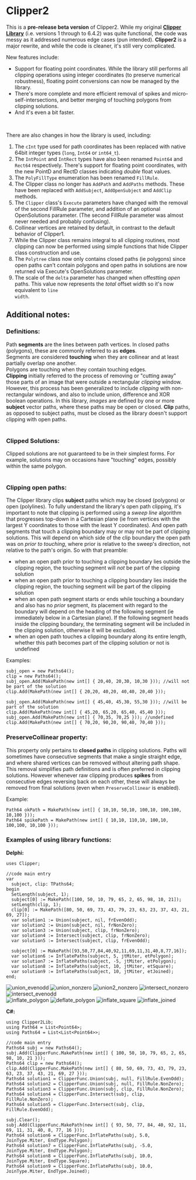 # Clipper2

This is a **pre-release beta version** of Clipper2. While my original <a href="https://sourceforge.net/projects/polyclipping/">**Clipper Library**</a> (i.e. versions 1 through to 6.4.2) was quite functional, the code was messy as it addressed numerous edge cases (pun intended). **Clipper2** is a major rewrite, and while the code is cleaner, it's still very complicated.<br>

New features include:
<ul>
  <li>Support for floating point coordinates. While the library still performs all clipping operations using integer coordinates (to preserve numerical robustness), floating point conversions can now be managed by the library.
  <li>There's more complete and more efficient removal of spikes and micro-self-intersections, and better merging of touching polygons from clipping solutions.
  <li>And it's even a bit faster.
</ul> 
<br>

There are also changes in how the library is used, including:
1. The <code>cInt</code> type used for path coordinates has been replaced with native 64bit integer types (<code>long</code>, <code>Int64</code> or <code>int64_t</code>).
2. The <code>IntPoint</code> and <code>IntRect</code> types have also been renamed <code>Point64</code> and <code>Rect64</code> respectively. There's support for floating point coordinates, with the new PointD and RectD classes indicating *double* float values.
3. The <code>PolyFillType</code> enumeration has been renamed <code>FillRule</code>.
4. The Clipper class no longer has <code>AddPath</code> and <code>AddPaths</code> methods. These have been replaced with <code>AddSubject</code>, <code>AddOpenSubject</code> and <code>AddClip</code> methods.
5. The <code>Clipper</code> class's <code>Execute</code> parameters have changed with the removal of the second FillRule parameter, and addition of an optional OpenSolutions parameter. (The second FillRule parameter was almost never needed and probably confusing).
6. Collinear vertices are retained by default, in contrast to the default behavior of Clipper1.
7. While the Clipper class remains integral to all clipping routines, most clipping can now be performed using simple functions that hide Clipper class construction and use.
8. The <code>Polytree</code> class now only contains closed paths (ie polygons) since open paths can't contain polygons and open paths in solutions are now returned via Execute's OpenSolutions parameter.
9. The scale of the <code>delta</code> parameter has changed when offestting *open* paths. This value now represents the <i>total</i> offset width so it's now equivalent to <code>line width</code>.
 

## Additional notes:


### Definitions:

Path **segments** are the lines between path vertices. In closed paths (polygons), these are commonly referred to as **edges**.<br>
Segments are considered **touching** when they are collinear and at least partially overlap one another.<br>
Polygons are touching when they contain touching edges.<br>
**Clipping** initially referred to the process of removing or "cutting away" those parts of an image that were outside a rectangular *clipping* window. However, this process has been generalized to include *clipping* with non-rectangular windows, and also to include union, difference and XOR boolean operations. In this library, *images* are defined by one or more **subject** vector paths, where these paths may be open or closed. **Clip** paths, as opposed to subject paths, must be closed as the library doesn't support clipping with open paths.<br><br>


### Clipped Solutions:

Clipped solutions are not guaranteed to be in their simplest forms. For example, solutions may on occasions have "touching" edges, possibly within the same polygon.<br><br>


### Clipping open paths:

The Clipper library clips **subject** paths which may be closed (polygons) or open (polylines). To fully understand the library's open path clipping, it's important to note that clipping is performed using a *sweep line* algorithm that progresses top-down in a Cartesian plane (ie from vertices with the largest Y coordinates to those with the least Y coordinates). And open path segments that touch a clipping boundary may or may not be part of clipping solutions. This will depend on which side of the clip boundary the open path was on *prior to touching*, where prior is relative to the sweep's direction, not relative to the path's origin. So with that preamble:
<ul>
<li>when an open path prior to touching a clipping boundary lies outside the clipping region, the touching segment will <i>not</i> be part of the clipping solution</li>
<li>when an open path prior to touching a clipping boundary lies inside the clipping region, the touching segment will be part of the clipping solution</li>
<li>when an open path segment starts or ends while touching a boundary and also has no <i>prior</i> segment, its placement with regard to the boundary will depend on the heading of the following segment (ie immediately below in a Cartesian plane). If the following segment heads inside the clipping boundary, the terminating segment will be included in the clipping solution, otherwise it will be excluded.</li>
<li>when an open path touches a clipping boundary along its entire length, whether this path becomes part of the clipping solution or not is undefined</li>
</ul>
Examples:

	subj_open = new Paths64();
	clip = new Paths64();
	subj_open.Add(MakePath(new int[] { 20,40, 20,30, 10,30 })); //will not be part of the solution
	clip.Add(MakePath(new int[] { 20,20, 40,20, 40,40, 20,40 }));
	
	subj_open.Add(MakePath(new int[] { 45,40, 45,30, 55,30 })); //will be part of the solution
	clip.Add(MakePath(new int[] { 45,20, 65,20, 65,40, 45,40 }));
	subj_open.Add(MakePath(new int[] { 70,35, 70,25 })); //undefined
	clip.Add(MakePath(new int[] { 70,20, 90,20, 90,40, 70,40 }));


### PreserveCollinear property:

This property only pertains to **closed paths** in clipping solutions. Paths will sometimes have consecutive segments that make a single straight edge, and where shared vertices can be removed without altering path shape. This removal simplifies path definitions and is often preferred in clipping solutions. However whenever raw clipping produces **spikes** from consecutive edges reversing back on each other, these will always be removed from final solutions (even when ``PreserveCollinear`` is enabled).<br>

Example:

	Path64 okPath = MakePath(new int[] { 10,10, 50,10, 100,10, 100,100, 10,100 })); 
	Path64 spikePath = MakePath(new int[] { 10,10, 110,10, 100,10, 100,100, 10,100 })); 


### Examples of using library functions:

**Delphi:**<br>
    
    uses Clipper;

    //code main entry 
    var
      subject, clip: TPaths64;      
    begin
      SetLength(subject, 1);
      subject[0] := MakePath([100, 50, 10, 79, 65, 2, 65, 98, 10, 21]);
      setLength(clip, 1);
      clip[0] := MakePath([80, 50, 69, 73, 43, 79, 23, 63, 23, 37, 43, 21, 69, 27]);
      var solution1 := Union(subject, nil, frEvenOdd);            
      var solution2 := Union(subject, nil, frNonZero);      
      var solution3 := Union(subject, clip, frNonZero);      
      var solution4 := Intersect(subject, clip, frNonZero);
      var solution5 := Intersect(subject, clip, frEvenOdd);
      
      subject[0] := MakePath([93,50,77,84,40,92,11,69,11,31,40,8,77,16]);
      var solution6 := InflatePaths(subject, 5, jtMiter, etPolygon);
      var solution7 := InflatePaths(subject, -5, jtMiter, etPolygon);
      var solution8 := InflatePaths(subject, 10, jtMiter, etSquare);
      var solution9 := InflatePaths(subject, 10, jtMiter, etJoined);
    end;

![union_evenodd](https://user-images.githubusercontent.com/5280692/159103161-4c4e0c51-98f3-4ff4-9364-4c2cc57af774.png)
![union_nonzero](https://user-images.githubusercontent.com/5280692/159098650-9923ffe9-a5fb-49a4-9d34-9ef1e5aae8e4.png)
![union2_nonzero](https://user-images.githubusercontent.com/5280692/159098431-378a4a85-be83-4412-a6f0-09e88234928f.png)
![intersect_nonzero](https://user-images.githubusercontent.com/5280692/159098290-85c67eec-04a2-4ea7-9b5c-b2120d3cf5bd.png)
![intersect_evenodd](https://user-images.githubusercontent.com/5280692/159103132-153c6428-4962-4240-b7a3-799fc639553c.png)
<br>
![inflate_polygon](https://user-images.githubusercontent.com/5280692/159106061-1d1e14c7-bdff-478d-b5b6-7340478edc5d.png)
![deflate_polygon](https://user-images.githubusercontent.com/5280692/159106069-e01ad782-fd6e-4480-972c-e96db51948f8.png)
![inflate_square](https://user-images.githubusercontent.com/5280692/159106083-f16f5508-7daa-4b0c-a7b3-8a5381a4db51.png)
![inflate_joined](https://user-images.githubusercontent.com/5280692/159106093-ba17fb6a-0adb-4622-b16c-835ac061e3d8.png)


**C#:**<br>
          
    using Clipper2Lib;
    using Path64 = List<Point64>;
    using Paths64 = List<List<Point64>>;
    
    //code main entry 
    Paths64 subj = new Paths64();
    subj.Add(ClipperFunc.MakePath(new int[] { 100, 50, 10, 79, 65, 2, 65, 98, 10, 21 }));
    Paths64 clip = new Paths64();
    clip.Add(ClipperFunc.MakePath(new int[] { 80, 50, 69, 73, 43, 79, 23, 63, 23, 37, 43, 21, 69, 27 }));
    Paths64 solution1 = ClipperFunc.Union(subj, null, FillRule.EvenOdd);
    Paths64 solution2 = ClipperFunc.Union(subj, null, FillRule.NonZero);
    Paths64 solution3 = ClipperFunc.Union(subj, clip, FillRule.NonZero);
    Paths64 solution4 = ClipperFunc.Intersect(subj, clip, FillRule.NonZero);
    Paths64 solution5 = ClipperFunc.Intersect(subj, clip, FillRule.EvenOdd);

    subj.Clear();
    subj.Add(ClipperFunc.MakePath(new int[] { 93, 50, 77, 84, 40, 92, 11, 69, 11, 31, 40, 8, 77, 16 }));
    Paths64 solution6 = ClipperFunc.InflatePaths(subj, 5.0, JoinType.Miter, EndType.Polygon);
    Paths64 solution7 = ClipperFunc.InflatePaths(subj, -5.0, JoinType.Miter, EndType.Polygon);
    Paths64 solution8 = ClipperFunc.InflatePaths(subj, 10.0, JoinType.Miter, EndType.Square);
    Paths64 solution9 = ClipperFunc.InflatePaths(subj, 10.0, JoinType.Miter, EndType.Joined);
